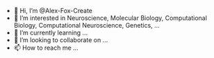 - 👋 Hi, I’m @Alex-Fox-Create
- 👀 I’m interested in Neuroscience, Molecular Biology, Computational Biology, Computational Neuroscience, Genetics, ...
- 🌱 I’m currently learning ...
- 💞️ I’m looking to collaborate on ...
- 📫 How to reach me ...

<!---
Alex-Fox-Create/Alex-Fox-Create is a ✨ special ✨ repository because its `README.md` (this file) appears on your GitHub profile.
You can click the Preview link to take a look at your changes.
--->
